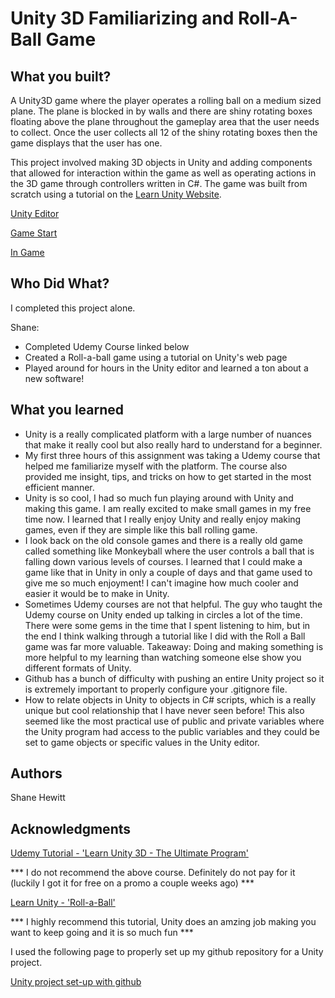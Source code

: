 # Unity 3D Familiarizing and Roll-A-Ball Game

## What you built? 

A Unity3D game where the player operates a rolling ball on a medium sized plane. The plane is blocked in by walls and there are shiny rotating boxes floating above the plane throughout the gameplay area that the user needs to collect. Once the user collects all 12 of the shiny rotating boxes then the game displays that the user has one.

This project involved making 3D objects in Unity and adding components that allowed for interaction within the game as well as operating actions in the 3D game through controllers written in C#. The game was built from scratch using a tutorial on the [Learn Unity Website](learn.unity.com).

[Unity Editor](ReadmeImages/UnityEditor.png)

[Game Start](ReadmeImages/GameStart.png)

[In Game](ReadmeImages/InGame.png)

## Who Did What?

I completed this project alone.

Shane:
* Completed Udemy Course linked below
* Created a Roll-a-ball game using a tutorial on Unity's web page
* Played around for hours in the Unity editor and learned a ton about a new software!

## What you learned
* Unity is a really complicated platform with a large number of nuances that make it really cool but also really hard to understand for a beginner.
* My first three hours of this assignment was taking a Udemy course that helped me familiarize myself with the platform. The course also provided me insight, tips, and tricks on how to get started in the most efficient manner.
* Unity is so cool, I had so much fun playing around with Unity and making this game. I am really excited to make small games in my free time now. I learned that I really enjoy Unity and really enjoy making games, even if they are simple like this ball rolling game.
* I look back on the old console games and there is a really old game called something like Monkeyball where the user controls a ball that is falling down various levels of courses. I learned that I could make a game like that in Unity in only a couple of days and that game used to give me so much enjoyment! I can't imagine how much cooler and easier it would be to make in Unity.
* Sometimes Udemy courses are not that helpful. The guy who taught the Udemy course on Unity ended up talking in circles a lot of the time. There were some gems in the time that I spent listening to him, but in the end I think walking through a tutorial like I did with the Roll a Ball game was far more valuable. Takeaway: Doing and making something is more helpful to my learning than watching someone else show you different formats of Unity.
* Github has a bunch of difficulty with pushing an entire Unity project so it is extremely important to properly configure your .gitignore file.
* How to relate objects in Unity to objects in C# scripts, which is a really unique but cool relationship that I have never seen before! This also seemed like the most practical use of public and private variables where the Unity program had access to the public variables and they could be set to game objects or specific values in the Unity editor.

## Authors

Shane Hewitt

## Acknowledgments

[Udemy Tutorial - 'Learn Unity 3D - The Ultimate Program'](https://www.udemy.com/course/learn-unity3d/?ranMID=39197&ranEAID=hL3Qp0zRBOc&ranSiteID=hL3Qp0zRBOc-FI3kvTcZmUJrR9xCKZMfiA&LSNPUBID=hL3Qp0zRBOc&utm_source=aff-campaign&utm_medium=udemyads&couponCode=BACKTOSCHOOL2021)

*** I do not recommend the above course. Definitely do not pay for it (luckily I got it for free on a promo a couple weeks ago) ***

[Learn Unity - 'Roll-a-Ball'](https://learn.unity.com/project/roll-a-ball)

*** I highly recommend this tutorial, Unity does an amzing job making you want to keep going and it is so much fun ***

I used the following page to properly set up my github repository for a Unity project.

[Unity project set-up with github](http://www.walterpalladino.com/adding-an-existing-unity-project-to-github/)
